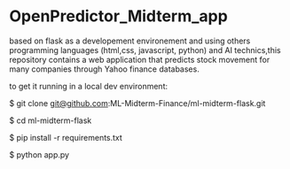 # OpenPredictor_Midterm_app

based on flask as a developement environement and using others programming languages (html,css, javascript, python) and AI technics,this
repository contains a web application that predicts stock movement for many companies through Yahoo finance databases.


to get it running in a local dev environment:

$ git clone git@github.com:ML-Midterm-Finance/ml-midterm-flask.git

$ cd ml-midterm-flask

$ pip install -r requirements.txt

$ python app.py
